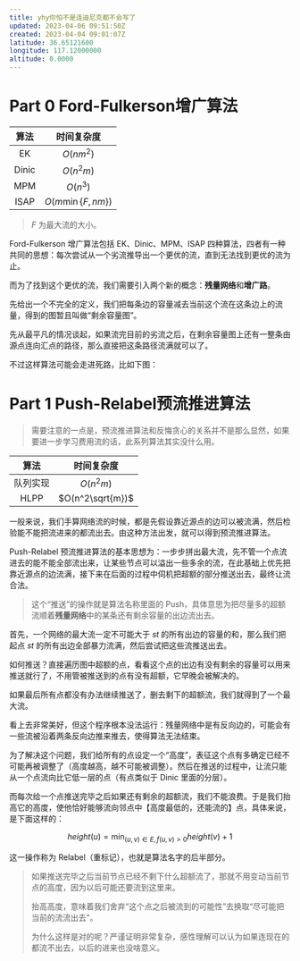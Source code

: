 ```yaml
---
title: yhy你怕不是连迪尼克都不会写了
updated: 2023-04-06 09:51:50Z
created: 2023-04-04 09:01:07Z
latitude: 36.65121600
longitude: 117.12000000
altitude: 0.0000
---
```


# Part 0 Ford-Fulkerson增广算法

| 算法    | 时间复杂度              |
|:-----:|:------------------:|
| EK    | $O(nm^2)$          |
| Dinic | $O(n^2m)$          |
| MPM   | $O(n^3)$           |
| ISAP  | $O(m\min\{F,nm\})$ |

> $F$ 为最大流的大小。

Ford-Fulkerson 增广算法包括 EK、Dinic、MPM、ISAP 四种算法，四者有一种共同的思想：每次尝试从一个劣流推导出一个更优的流，直到无法找到更优的流为止。

而为了找到这个更优的流，我们需要引入两个新的概念：**残量网络**和**增广路**。

先给出一个不完全的定义，我们把每条边的容量减去当前这个流在这条边上的流量，得到的图暂且叫做“剩余容量图”。

先从最平凡的情况谈起，如果流完目前的劣流之后，在剩余容量图上还有一整条由源点连向汇点的路径，那么直接把这条路径流满就可以了。

不过这样算法可能会走进死路，比如下图：

# Part 1 Push-Relabel预流推进算法

> 需要注意的一点是，预流推进算法和反悔贪心的关系并不是那么显然，如果要进一步学习费用流的话，此系列算法其实没什么用。

| 算法   | 时间复杂度            |
|:----:|:----------------:|
| 队列实现 | $O(n^2m)$        |
| HLPP | $O(n^2\sqrt{m})$ |

一般来说，我们手算网络流的时候，都是先假设靠近源点的边可以被流满，然后检验能不能把流进来的都流出去。由这种方法出发，就可以得到预流推进算法。

Push-Relabel 预流推进算法的基本思想为：一步步拼出最大流，先不管一个点流进去的能不能全部流出来，让某些节点可以溢出一些多余的流，在此基础上优先把靠近源点的边流满，接下来在后面的过程中伺机把超额的部分推送出去，最终让流合法。

> 这个“推送”的操作就是算法名称里面的 Push，具体意思为把尽量多的超额流顺着**残量网络**中的某条还有剩余容量的出边流出去。

首先，一个网络的最大流一定不可能大于 $st$ 的所有出边的容量的和，那么我们把起点 $st$ 的所有出边全部暴力流满，然后尝试把这些流推送出去。

如何推送？直接遍历图中超额的点，看看这个点的出边有没有剩余的容量可以用来推送就行了，不用管被推送到的点有没有超额，它早晚会被解决的。

如果最后所有点都没有办法继续推送了，删去剩下的超额流，我们就得到了一个最大流。

看上去非常美好，但这个程序根本没法运行：残量网络中是有反向边的，可能会有一些流被沿着两条反向边推来推去，使得算法无法结束。

为了解决这个问题，我们给所有的点设定一个“高度”，表征这个点有多确定已经不可能再被调整了（高度越高，越不可能被调整）。然后在推送的过程中，让流只能从一个点流向比它低一层的点（有点类似于 Dinic 里面的分层）。

而每次给一个点推送完毕之后如果还有剩余的超额流，我们不能浪费。于是我们抬高它的高度，使他恰好能够流向邻点中【高度最低的，还能流的】点，具体来说，是下面这样的：

$$
height(u) = \min_{(u,v)\in E,f(u,v)> 0} height(v) + 1
$$

这一操作称为 Relabel（重标记），也就是算法名字的后半部分。

> 如果推送完毕之后当前节点已经不剩下什么超额流了，那就不用变动当前节点的高度，因为以后可能还要流到这里来。
> 
> 抬高高度，意味着我们舍弃“这个点之后被流到的可能性”去换取“尽可能把当前的流流出去”。
> 
> 为什么这样是对的呢？严谨证明非常复杂，感性理解可以认为如果连现在的都流不出去，以后的进来也没啥意义。